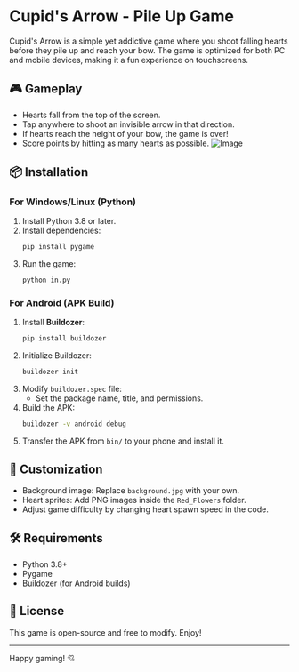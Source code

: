 # Cupid's Arrow - Pile Up Game

Cupid's Arrow is a simple yet addictive game where you shoot falling hearts before they pile up and reach your bow. The game is optimized for both PC and mobile devices, making it a fun experience on touchscreens.

## 🎮 Gameplay
- Hearts fall from the top of the screen.
- Tap anywhere to shoot an invisible arrow in that direction.
- If hearts reach the height of your bow, the game is over!
- Score points by hitting as many hearts as possible.
![Image](https://github.com/user-attachments/assets/c0fd144a-737f-4a4c-bcfe-49cdc63bebba)

## 📦 Installation
### For Windows/Linux (Python)
1. Install Python 3.8 or later.
2. Install dependencies:
   ```sh
   pip install pygame
   ```
3. Run the game:
   ```sh
   python in.py
   ```

### For Android (APK Build)
1. Install **Buildozer**:
   ```sh
   pip install buildozer
   ```
2. Initialize Buildozer:
   ```sh
   buildozer init
   ```
3. Modify `buildozer.spec` file:
   - Set the package name, title, and permissions.
4. Build the APK:
   ```sh
   buildozer -v android debug
   ```
5. Transfer the APK from `bin/` to your phone and install it.

## 🎨 Customization
- Background image: Replace `background.jpg` with your own.
- Heart sprites: Add PNG images inside the `Red_Flowers` folder.
- Adjust game difficulty by changing heart spawn speed in the code.

## 🛠️ Requirements
- Python 3.8+
- Pygame
- Buildozer (for Android builds)

## 📜 License
This game is open-source and free to modify. Enjoy!

---
Happy gaming! 💘

